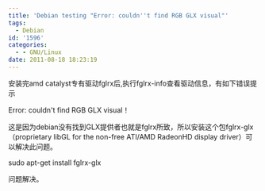 ```yaml
---
title: 'Debian testing "Error: couldn''t find RGB GLX visual"'
tags:
  - Debian
id: '1596'
categories:
  - - GNU/Linux
date: 2011-08-18 18:23:19
---
```


安装完amd catalyst专有驱动fglrx后,执行fglrx-info查看驱动信息，有如下错误提示
<!-- more -->
Error: couldn't find RGB GLX visual！

这是因为debian没有找到GLX提供者也就是fglrx所致，所以安装这个包fglrx-glx（proprietary libGL for the non-free ATI/AMD RadeonHD display driver）可以解决此问题。

sudo apt-get install fglrx-glx

问题解决。